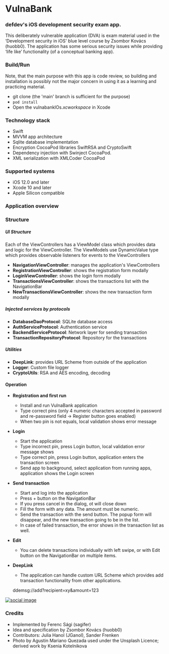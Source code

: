 # VulnaBank
### defdev's iOS development security exam app.

This deliberately vulnerable application (DVA) is exam material used in the ‘Development security in iOS' blue level course by Zsombor Kovács (huobb0). The application has some serious security issues while providing ‘life like’ functionality (of a conceptual banking app).

### Build/Run

Note, that the main purpose with this app is code review, so building and installation is possibly not the major concern in using it as a learning and practicing material.

- git clone (the 'main' branch is sufficient for the purpose)
- `pod install`
- Open the vulnabankIOs._xcworkspace_ in Xcode

### Technology stack

- Swift
- MVVM app architecture
- Sqlite database implementation
- Encryption CocoaPod libraries SwiftRSA and CryptoSwift
- Dependency injection with Swinject CocoaPod.  
- XML serialization with XMLCoder CocoaPod

### Supported systems

- iOS 12.0 and later
- Xcode 10 and later
- Apple Silicon compatible

### Application overview

### Structure

##### UI Structure

Each of the ViewControllers has a ViewModel class which provides data and logic for the ViewController. 
The ViewModels use DynamicValue type which provides observable listeners for events to the ViewControllers

- **NavigationViewController**:  manages the application's ViewControllers   
- **RegistrationViewController**: shows the registration form modally 
- **LoginViewController**: shows the login form modally
- **TransactionsViewController**: shows the transactions list with the NavigationBar
- **NewTransactionsViewController**: shows the new transaction form modally

##### Injected services by protocols
- **DatabaseDaoProtocol**: SQLite database access
- **AuthServiceProtocol**: Authentication service
- **BackendServiceProtocol**: Network layer for sending transaction
- **TransactionRepositoryProtocol**: Repository for the transactions

##### Utilities

- **DeepLink**: provides URL Scheme from outside of the application
- **Logger**: Custom file logger
- **CryptoUtils**: RSA and AES encoding, decoding
 
#### Operation
- **Registration and first run**
    - Install and run VulnaBank application
    - Type correct pins (only 4 numeric characters accepted in password and re-password field -> Register button goes enabled)
    - When two pin is not equals, local validation shows error message
- **Login**
    - Start the application
    - Type incorrect pin, press Login button, local validation error message shows
    - Type correct pin, press Login button, application enters the transaction screen
    - Send app to background, select application from running apps, application shows the Login screen 
- **Send transaction**
    - Start and log into the application
    - Press + button on the NavigationBar
    - If you press cancel in the dialog, ot will close down 
    - Fill the form with any data. The amount must be numeric.
    - Send the transaction with the send button. The popup form will disappear, and the new transaction going to be in the list.
    - In case of failed transaction, the error shows in the transaction list as well.  
- **Edit** 
    - You can delete transactions individually with left swipe, or with Edit button on the NavigationBar on multiple items.  

- **DeepLink**
    - The application can handle custom URL Scheme which provides add transaction functionality from other applications.    
    
    ddemsg://add?recipient=xy&amount=123
    
[![social image](https://raw.githubusercontent.com/defdeveu/vulnabankIOS/master/assets/agustin-mariano-quezada-FwA9_0uZcPQ-unsplash.crop.ksenia-edit-a.jpg)](https://github.com/defdeveu/vulnabankIOS)
    
    
### Credits
* Implemented by Ferenc Sági (sagifer)
* Idea and specification by Zsombor Kovács (huobb0)
* Contributors: Julia Hanol (JGanol), Sander Frenken
* Photo by Agustin Mariano Quezada used under the Unsplash Licence; derived work by Ksenia Kotelnikova

